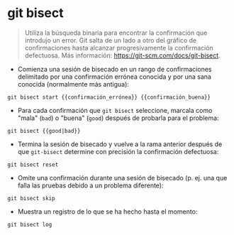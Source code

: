 # git bisect

> Utiliza la búsqueda binaria para encontrar la confirmación que introdujo un error.
> Git salta de un lado a otro del gráfico de confirmaciones hasta alcanzar progresivamente la confirmación defectuosa.
> Más información: <https://git-scm.com/docs/git-bisect>.

- Comienza una sesión de bisecado en un rango de confirmaciones delimitado por una confirmación errónea conocida y por una sana conocida (normalmente más antigua):

`git bisect start {{confirmación_errónea}} {{confirmación_buena}}`

- Para cada confirmación que `git bisect` seleccione, marcala como "mala" (`bad`) o "buena" (`good`) después de probarla para el problema:

`git bisect {{good|bad}}`

- Termina la sesión de bisecado y vuelve a la rama anterior después de que `git-bisect` determine con precisión la confirmación defectuosa:

`git bisect reset`

- Omite una confirmación durante una sesión de bisecado (p. ej. una que falla las pruebas debido a un problema diferente):

`git bisect skip`

- Muestra un registro de lo que se ha hecho hasta el momento:

`git bisect log`
